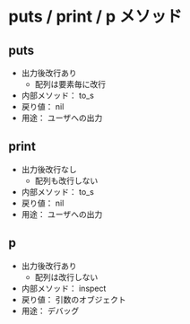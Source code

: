 # puts / print / p メソッド

## puts
- 出力後改行あり
  - 配列は要素毎に改行
- 内部メソッド： to_s
- 戻り値： nil
- 用途： ユーザへの出力

## print
- 出力後改行なし
  - 配列も改行しない
- 内部メソッド： to_s
- 戻り値： nil
- 用途： ユーザへの出力

## p
- 出力後改行あり
  - 配列は改行しない
- 内部メソッド： inspect
- 戻り値： 引数のオブジェクト
- 用途： デバッグ
